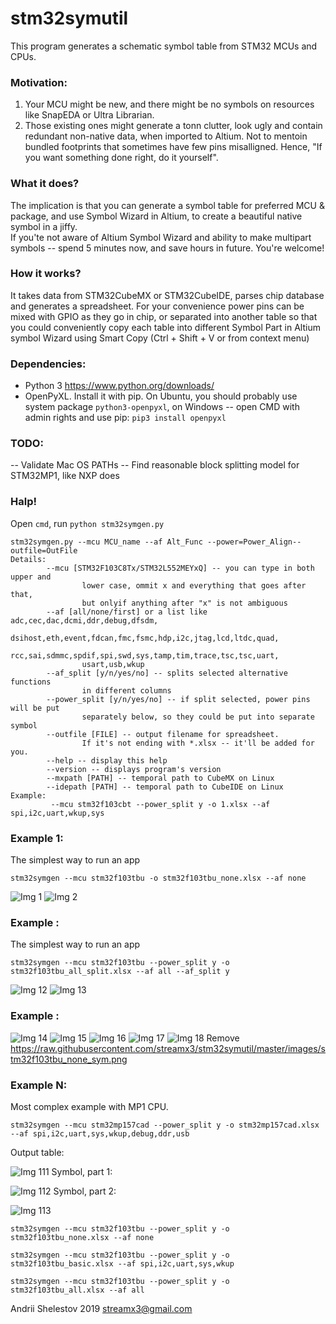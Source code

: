 # stm32symutil
This program generates a schematic symbol table from STM32 MCUs and CPUs.

### Motivation:
1) Your MCU might be new, and there might be no symbols on resources like SnapEDA or Ultra Librarian.
2) Those existing ones might generate a tonn clutter, look ugly and contain redundant non-native data, when imported to Altium. Not to mentoin bundled footprints that sometimes have few pins misalligned.
Hence, "If you want something done right, do it yourself".

### What it does?
The implication is that you can generate a symbol table for preferred  MCU & package, and use Symbol Wizard in Altium, to create a beautiful native symbol in a jiffy.<br>
If you'te not aware of Altium Symbol Wizard and ability to make multipart symbols -- spend 5 minutes now, and save hours in future. You're welcome!

### How it works?
It takes data from STM32CubeMX or STM32CubeIDE, parses chip database and generates a spreadsheet.
For your convenience power pins can be mixed with GPIO as they go in chip, or separated into another table so that you could conveniently copy each table into different Symbol Part in Altium symbol Wizard using Smart Copy (Ctrl + Shift + V or from context menu)

### Dependencies:
+ Python 3 https://www.python.org/downloads/
+ OpenPyXL. Install it with pip. On Ubuntu, you should probably use system package `python3-openpyxl`, on Windows -- open CMD with admin rights and use pip: `pip3 install openpyxl`


### TODO:
-- Validate Mac OS PATHs
-- Find reasonable block splitting model for STM32MP1, like NXP does

### Halp!
Open `cmd`, run `python stm32symgen.py`
```
stm32symgen.py --mcu MCU_name --af Alt_Func --power=Power_Align--outfile=OutFile
Details:
        --mcu [STM32F103C8Tx/STM32L552MEYxQ] -- you can type in both upper and
                lower case, ommit x and everything that goes after that,
                but onlyif anything after "x" is not ambiguous
        --af [all/none/first] or a list like adc,cec,dac,dcmi,ddr,debug,dfsdm,
                dsihost,eth,event,fdcan,fmc,fsmc,hdp,i2c,jtag,lcd,ltdc,quad,
                rcc,sai,sdmmc,spdif,spi,swd,sys,tamp,tim,trace,tsc,tsc,uart,
                usart,usb,wkup
        --af_split [y/n/yes/no] -- splits selected alternative functions
                in different columns
        --power_split [y/n/yes/no] -- if split selected, power pins will be put
                separately below, so they could be put into separate symbol
        --outfile [FILE] -- output filename for spreadsheet.
                If it's not ending with *.xlsx -- it'll be added for you.
        --help -- display this help
        --version -- displays program's version
        --mxpath [PATH] -- temporal path to CubeMX on Linux
        --idepath [PATH] -- temporal path to CubeIDE on Linux
Example:
         --mcu stm32f103cbt --power_split y -o 1.xlsx --af spi,i2c,uart,wkup,sys 
```

### Example 1:
The simplest way to run an app
```
stm32symgen --mcu stm32f103tbu -o stm32f103tbu_none.xlsx --af none
```
![Img 1](https://raw.githubusercontent.com/streamx3/stm32symutil/master/images/stm32f103tbu_none_unsplit.png "Img 1: Unsorted power pins, no Alternative functions")
![Img 2](https://raw.githubusercontent.com/streamx3/stm32symutil/master/images/stm32f103tbu_none_unsplit_sym.png "Img 2: Unsorted power pins, no Alternative functions, SYM")


### Example :
The simplest way to run an app

```
stm32symgen --mcu stm32f103tbu --power_split y -o stm32f103tbu_all_split.xlsx --af all --af_split y
```
![Img 12](https://raw.githubusercontent.com/streamx3/stm32symutil/master/images/stm32f103tbu_all.png "Img 2: ")
![Img 13](https://raw.githubusercontent.com/streamx3/stm32symutil/master/images/stm32f103tbu_all_split.png "Img 3: ")

### Example :
![Img 14](https://raw.githubusercontent.com/streamx3/stm32symutil/master/images/stm32f103tbu_basic.png "Img 4: ")
![Img 15](https://raw.githubusercontent.com/streamx3/stm32symutil/master/images/stm32f103tbu_basic_p1.png "Img 5: ")
![Img 16](https://raw.githubusercontent.com/streamx3/stm32symutil/master/images/stm32f103tbu_none.png "Img 6: ")
![Img 17](https://raw.githubusercontent.com/streamx3/stm32symutil/master/images/stm32f103tbu_none_p1.png "Img 7: ")
![Img 18](https://raw.githubusercontent.com/streamx3/stm32symutil/master/images/stm32f103tbu_none_p2.png "Img 8: ")
Remove https://raw.githubusercontent.com/streamx3/stm32symutil/master/images/stm32f103tbu_none_sym.png

### Example N:
Most complex example with MP1 CPU.
```
stm32symgen --mcu stm32mp157cad --power_split y -o stm32mp157cad.xlsx --af spi,i2c,uart,sys,wkup,debug,ddr,usb
```
Output table:

![Img 111](https://raw.githubusercontent.com/streamx3/stm32symutil/master/images/stmp32mp1.png "Img 11: ")
Symbol, part 1:

![Img 112](https://raw.githubusercontent.com/streamx3/stm32symutil/master/images/stmp32mp1_p1.png "Img 12: ")
Symbol, part 2:

![Img 113](https://raw.githubusercontent.com/streamx3/stm32symutil/master/images/stmp32mp1_p2.png "Img 13: ")


```
stm32symgen --mcu stm32f103tbu --power_split y -o stm32f103tbu_none.xlsx --af none
```

```
stm32symgen --mcu stm32f103tbu --power_split y -o stm32f103tbu_basic.xlsx --af spi,i2c,uart,sys,wkup
```

```
stm32symgen --mcu stm32f103tbu --power_split y -o stm32f103tbu_all.xlsx --af all
```




Andrii Shelestov 2019
streamx3@gmail.com
